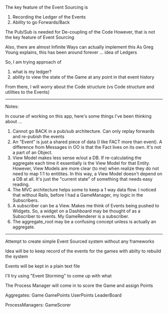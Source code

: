 
The key feature of the Event Sourcing is
1. Recording the Ledger of the Events
2. Ability to go Forwards/Back

The Pub/Sub is needed for De-coupling of the Code
However, that is not the key feature of Event Sourcing

Also, there are almost Infinite Ways can actually implement this
As Greg Young explains, this has been around forever ... idea of Ledgers

So, I am trying approach of
1. what is my ledger?
2. ability to view the state of the Game at any point in that event history

From there, I will worry about the Code structure
(vs Code structure and utilities to the Events)

- - - - - - - - - - - - - - - - - - - - - - - - -

Notes:

In course of working on this app, here's some things I've been thinking about ...

1. Cannot go BACK in a pub/sub architecture. Can only replay forwards and re-pubish the events
2. An "Event" is just a shared piece of data (I like FACT more than event).
    A difference from Messages in OO is that the Fact lives on its own. It's not a part of an Object.
3. View Model makes less sense w/out a DB. If re-calculating the aggregate each time it essentially is the View Model for that Entity.
    However, View Models are more clear (to me) when realize they do not need to map 1:1 to entitites.
    In this way, a View Model doesn't depend on a DB at all. It's just the "current state" of something that needs easy reading.
4. The MVC architecture helps some to keep a 1 way data flow. I noticed that without Rails, before I had a GameManager, my logic in the Subscribers.
5. A subscriber can be a View. Makes me think of Events being pushed to Widgets. So, a widget on a Dashboard may be thought of as a Subscriber to events.
    My GameRenderer is a subscriber.
6. The aggregate_root may be a confusing concept unless is actually an aggregate.

- - - - - - - - - - - - - - - - - - - - - - - - -

Attempt to create simple Event Sourced system without any frameworks

Idea will be to keep record of the events for the games with abilty to rebuild the system

Events will be kept in a plain text file

I'll try using "Event Storming" to come up with what

The Process Manager will come in to score the Game and assign Points

Aggregates:
Game
GamePoints
UserPoints
LeaderBoard

ProcessManagers:
GameScorer